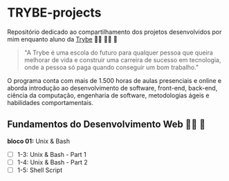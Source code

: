 # TRYBE-projects
Repositório dedicado ao compartilhamento dos projetos desenvolvidos por mim enquanto aluno da [Trybe](www.betrybe.com) :man_technologist: :man_student: :rocket:

> "A Trybe é uma escola do futuro para qualquer pessoa que queira melhorar de vida e construir uma carreira de sucesso em tecnologia, onde a pessoa só paga quando conseguir um bom trabalho."

O programa conta com mais de 1.500 horas de aulas presenciais e online e aborda introdução ao desenvolvimento de software, front-end, back-end, ciência da computação, engenharia de software, metodologias ágeis e habilidades comportamentais.


## Fundamentos do Desenvolvimento Web :construction_worker_man: :construction:
**bloco 01:** Unix & Bash
- [ ] 1-3: Unix & Bash - Part 1
- [ ] 1-4: Unix & Bash - Part 2
- [ ] 1-5: Shell Script 
